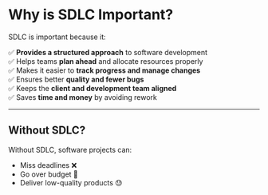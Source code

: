 # Why is SDLC Important?

SDLC is important because it:

✅ **Provides a structured approach** to software development  
✅ Helps teams **plan ahead** and allocate resources properly  
✅ Makes it easier to **track progress and manage changes**  
✅ Ensures better **quality and fewer bugs**  
✅ Keeps the **client and development team aligned**  
✅ Saves **time and money** by avoiding rework

---

## Without SDLC?

Without SDLC, software projects can:
- Miss deadlines ❌
- Go over budget 💸
- Deliver low-quality products 😓
